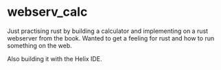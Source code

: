 # webserv_calc

Just practising rust by building a calculator and implementing on a rust webserver from the book. Wanted to get a feeling for rust and how to run something on the web.

Also building it with the Helix IDE.

